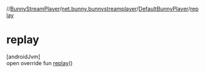//[BunnyStreamPlayer](../../../index.md)/[net.bunny.bunnystreamplayer](../index.md)/[DefaultBunnyPlayer](index.md)/[replay](replay.md)

# replay

[androidJvm]\
open override fun [replay](replay.md)()